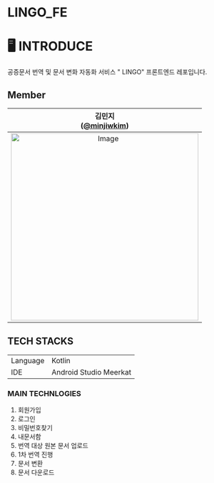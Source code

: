# LINGO_FE


# 🖥️ INTRODUCE
공증문서 번역 및 문서 변화 자동화 서비스 " LINGO" 프론트엔드 레포입니다.
  
## Member 
| 김민지<br/>([@minjiwkim](https://github.com/minjiwkim)) |
| :---: |
| <img width="420" height="420" alt="Image" src="https://github.com/user-attachments/assets/4ddbab6f-b7aa-4eeb-a1a7-f3ca8e9ee4e4" /> |

## TECH STACKS
<table>
   <tr><td>Language</td><td>Kotlin</td></tr>
   <tr><td>IDE</td><td>Android Studio Meerkat</td></tr>
</table>


### MAIN TECHNLOGIES

1. 회원가입
2. 로그인
3. 비밀번호찾기
4. 내문서함
5. 번역 대상 원본 문서 업로드
6. 1차 번역 진행
7. 문서 변환
8. 문서 다운로드
